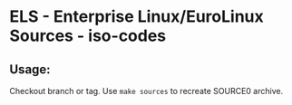 # ELS - Enterprise Linux/EuroLinux Sources - iso-codes
 
## Usage:
  Checkout branch or tag. Use `make sources` to recreate  SOURCE0 archive.
